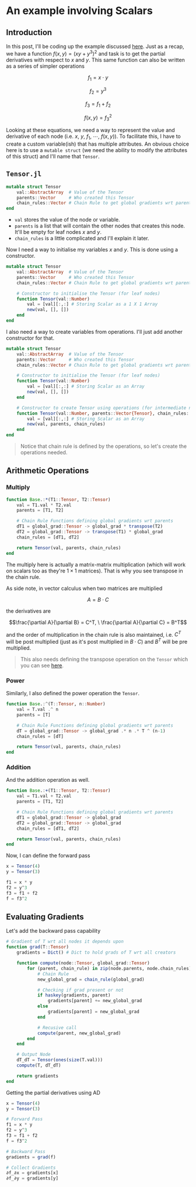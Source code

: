 # An example involving Scalars

## Introduction

In this post, I'll be coding up the example discussed [here](https://github.com/tgautam03/jac.jl/blob/master/README.md). Just as a recap, we have a function $f(x,y)=(xy+y^3)^2$ and task is to get the partial derivatives with respect to $x$ and $y$. This same function can also be written as a series of simpler operations 

$$f_1 = x \cdot y \tag{1}$$

$$f_2 = y^3 \tag{2}$$

$$f_3 = f_1 + f_2 \tag{3}$$

$$f(x,y) = f_3^2 \tag{4}$$

Looking at these equations, we need a way to represent the value and derivative of each node (i.e. $x$, $y$, $f_1$, $\cdots$, $f(x,y)$). To facilitate this, I have to create a custom variable(ish) that has multiple attributes. An obvious choice here is to use a `mutable struct` (we need the ability to modify the attributes of this struct) and I'll name that `Tensor`. 

## `Tensor.jl`
```julia
mutable struct Tensor
    val::AbstractArray  # Value of the Tensor
    parents::Vector     # Who created this Tensor
    chain_rules::Vector # Chain Rule to get global gradients wrt parents
end
```

- `val` stores the value of the node or variable.
- `parents` is a list that will contain the other nodes that creates this node. It'll be empty for leaf nodes $x$ and $y$.
- `chain_rules` is a little complicated and I'll explain it later.

Now I need a way to initialise my variables $x$ and $y$. This is done using a constructor.

```julia
mutable struct Tensor
    val::AbstractArray  # Value of the Tensor
    parents::Vector     # Who created this Tensor
    chain_rules::Vector # Chain Rule to get global gradients wrt parents

    # Constructor to initialise the Tensor (for leaf nodes)
    function Tensor(val::Number)
        val = [val][:,:] # Storing Scalar as a 1 X 1 Array
        new(val, [], [])
    end
end
```

I also need a way to create variables from operations. I'll just add another constructor for that.

```julia
mutable struct Tensor
    val::AbstractArray  # Value of the Tensor
    parents::Vector     # Who created this Tensor
    chain_rules::Vector # Chain Rule to get global gradients wrt parents

    # Constructor to initialise the Tensor (for leaf nodes)
    function Tensor(val::Number)
        val = [val][:,:] # Storing Scalar as an Array
        new(val, [], [])
    end

    # Constructor to create Tensor using operations (for intermediate nodes)
    function Tensor(val::Number, parents::Vector{Tensor}, chain_rules::Vector)
        val = [val][:,:] # Storing Scalar as an Array
        new(val, parents, chain_rules)
    end
end
```

> Notice that chain rule is defined by the operations, so let's create the operations needed.

## Arithmetic Operations

### Multiply
```julia
function Base.:*(T1::Tensor, T2::Tensor)
    val = T1.val * T2.val
    parents = [T1, T2]

    # Chain Rule Functions defining global gradients wrt parents
    dT1 = global_grad::Tensor -> global_grad * transpose(T2)
    dT2 = global_grad::Tensor -> transpose(T1) * global_grad 
    chain_rules = [dT1, dT2]

    return Tensor(val, parents, chain_rules)
end
```

The multiply here is actually a matrix-matrix multiplication (which will work on scalars too as they're $1 \times 1$ matrices). That is why you see transpose in the chain rule. 

As side note, in vector calculus when two matrices are multiplied 

$$A = B \cdot C$$ 

the derivatives are

$$\frac{\partial A}{\partial B} = C^T, \ \frac{\partial A}{\partial C} = B^T$$

and the order of multiplication in the chain rule is also maintained, i.e. $C^T$ will be post multiplied (just as it's post multiplied in $B \cdot C$) and $B^T$ will be pre multiplied.

> This also needs defining the transpose operation on the `Tensor` which you can see [here](https://github.com/tgautam03/jac.jl/blob/master/src/ops/transpose.jl).

### Power
Similarly, I also defined the power operation the `Tensor`.

```julia
function Base.:^(T::Tensor, n::Number)
	val = T.val .^ n
	parents = [T]

	# Chain Rule Functions defining global gradients wrt parents
	dT = global_grad::Tensor -> global_grad .* n .* T ^ (n-1)
	chain_rules = [dT]

	return Tensor(val, parents, chain_rules)
end
```

### Addition
And the addition operation as well.

```julia
function Base.:+(T1::Tensor, T2::Tensor)
    val = T1.val + T2.val
    parents = [T1, T2]

    # Chain Rule Functions defining global gradients wrt parents
    dT1 = global_grad::Tensor -> global_grad 
    dT2 = global_grad::Tensor -> global_grad
    chain_rules = [dT1, dT2]

    return Tensor(val, parents, chain_rules)
end
```

Now, I can define the forward pass

```julia
x = Tensor(4)
y = Tensor(3)

f1 = x * y
f2 = y^3
f3 = f1 + f2
f = f3^2
```

## Evaluating Gradients
Let's add the backward pass capability

```julia
# Gradient of T wrt all nodes it depends upon
function grad(T::Tensor)
	gradients = Dict() # Dict to hold grads of T wrt all creators

	function compute(node::Tensor, global_grad::Tensor)
		for (parent, chain_rule) in zip(node.parents, node.chain_rules)
			# Chain Rule
			new_global_grad = chain_rule(global_grad)

			# Checking if grad present or not
			if haskey(gradients, parent)
				gradients[parent] += new_global_grad
			else
				gradients[parent] = new_global_grad
			end

			# Recusive call
			compute(parent, new_global_grad)
		end
	end

	# Output Node
	dT_dT = Tensor(ones(size(T.val)))
	compute(T, dT_dT)

	return gradients
end
```

Getting the partial derivatives using AD

```julia
x = Tensor(4)
y = Tensor(3)

# Forward Pass
f1 = x * y
f2 = y^3
f3 = f1 + f2
f = f3^2

# Backward Pass
gradients = grad(f)

# Collect Gradients
∂f_∂x = gradients[x]
∂f_∂y = gradients[y]
```